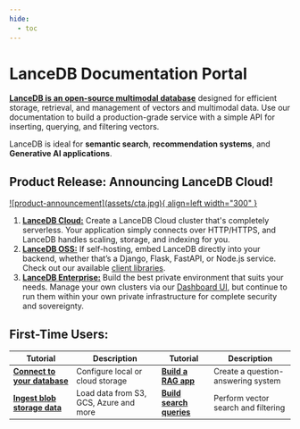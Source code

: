 ```yaml
---
hide:
  - toc
---
```


# LanceDB Documentation Portal

[**LanceDB is an open-source multimodal database**](overview.md) designed for efficient storage, retrieval, and management of vectors and multimodal data. Use our documentation to build a production-grade service with a simple API for inserting, querying, and filtering vectors. 

LanceDB is ideal for **semantic search**, **recommendation systems**, and **Generative AI applications**. 

## **Product Release: Announcing LanceDB Cloud!**

<div class="result" markdown>
<a href="https://accounts.lancedb.com/sign-up" target="_blank">
![product-announcement](assets/cta.jpg){ align=left width="300" }
</a>

1. [**LanceDB Cloud:**](quickstart-cloud.md) Create a LanceDB Cloud cluster that's completely serverless. Your application simply connects over HTTP/HTTPS, and LanceDB handles scaling, storage, and indexing for you. 
2. [**LanceDB OSS:**](basic.md) If self-hosting, embed LanceDB directly into your backend, whether that’s a Django, Flask, FastAPI, or Node.js service. Check out our available [client libraries](api-reference.md).
3. [**LanceDB Enterprise:**](enterprise/index.md) Build the best private environment that suits your needs. Manage your own clusters via our [Dashboard UI](https://accounts.lancedb.com/sign-up), but continue to run them within your own private infrastructure for complete security and sovereignty.

</div>

## **First-Time Users:**

| Tutorial | Description | Tutorial | Description |
|-------|-------------|-------|-------------|
| [**Connect to your database**](quickstart-cloud.md) | Configure local or cloud storage | [**Build a RAG app**](examples/index.md) | Create a question-answering system |
| [**Ingest blob storage data**](basic.md) | Load data from S3, GCS, Azure and more | [**Build search queries**](guides/vector-search.md) | Perform vector search and filtering |